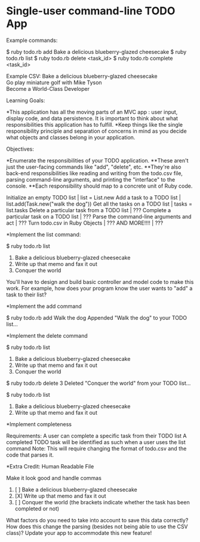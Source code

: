 Single-user command-line TODO App
=================================

Example commands:

$ ruby todo.rb add Bake a delicious blueberry-glazed cheesecake
$ ruby todo.rb list
$ ruby todo.rb delete <task_id>
$ ruby todo.rb complete <task_id>

Example CSV:
Bake a delicious blueberry-glazed cheesecake  
Go play miniature golf with Mike Tyson  
Become a World-Class Developer  

Learning Goals:

*This application has all the moving parts of an MVC app : user input, display code, and data persistence. It is important to think about what responsibilities this application has to fulfill.
*Keep things like the single responsibility principle and separation of concerns in mind as you decide what objects and classes belong in your application.

Objectives:

*Enumerate the responsibilities of your TODO application. 
**These aren't just the user-facing commands like "add", "delete", etc. 
**They're also back-end responsibilities like reading and writing from the todo.csv file, parsing command-line arguments, and printing the "interface" to the console.
**Each responsibility should map to a concrete unit of Ruby code. 

Initialize an empty TODO list             | list = List.new
Add a task to a TODO list                 | list.add(Task.new("walk the dog"))
Get all the tasks on a TODO list          | tasks = list.tasks
Delete a particular task from a TODO list | ???
Complete a particular task on a TODO list | ???
Parse the command-line arguments and act  | ???
Turn todo.csv in Ruby Objects             | ???
AND MORE!!!!                              | ???


*Implement the list command:

$ ruby todo.rb list
1. Bake a delicious blueberry-glazed cheesecake
2. Write up that memo and fax it out
3. Conquer the world

You'll have to design and build basic controller and model code to make this work. For example, how does your program know the user wants to "add" a task to their list?

*Implement the add command

$ ruby todo.rb add Walk the dog
Appended "Walk the dog" to your TODO list...

*Implement the delete command

$ ruby todo.rb list
1. Bake a delicious blueberry-glazed cheesecake
2. Write up that memo and fax it out
3. Conquer the world

$ ruby todo.rb delete 3
Deleted "Conquer the world" from your TODO list...

$ ruby todo.rb list
1. Bake a delicious blueberry-glazed cheesecake
2. Write up that memo and fax it out

*Implement completeness

Requirements:
A user can complete a specific task from their TODO list
A completed TODO task will be identified as such when a user uses the list command
Note: This will require changing the format of todo.csv and the code that parses it.

*Extra Credit: Human Readable File

Make it look good and handle commas

1. [ ]  Bake a delicious blueberry-glazed cheesecake
2. [X]  Write up that memo and fax it out
3. [ ]  Conquer the world
(the brackets indicate whether the task has been completed or not)

What factors do you need to take into account to save this data correctly? 
How does this change the parsing (besides not being able to use the CSV class)?
Update your app to accommodate this new feature!

